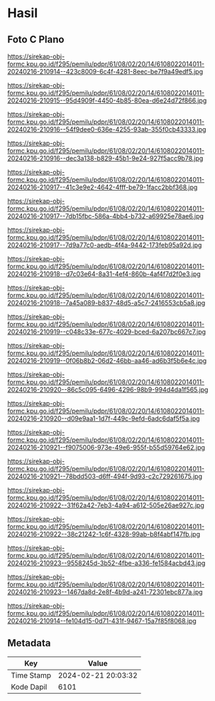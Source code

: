 # Hasil

## Foto C Plano

https://sirekap-obj-formc.kpu.go.id/f295/pemilu/pdpr/61/08/02/20/14/6108022014011-20240216-210914--423c8009-6c4f-4281-8eec-be7f9a49edf5.jpg

https://sirekap-obj-formc.kpu.go.id/f295/pemilu/pdpr/61/08/02/20/14/6108022014011-20240216-210915--95d4909f-4450-4b85-80ea-d6e24d72f866.jpg

https://sirekap-obj-formc.kpu.go.id/f295/pemilu/pdpr/61/08/02/20/14/6108022014011-20240216-210916--54f9dee0-636e-4255-93ab-355f0cb43333.jpg

https://sirekap-obj-formc.kpu.go.id/f295/pemilu/pdpr/61/08/02/20/14/6108022014011-20240216-210916--dec3a138-b829-45b1-9e24-927f5acc9b78.jpg

https://sirekap-obj-formc.kpu.go.id/f295/pemilu/pdpr/61/08/02/20/14/6108022014011-20240216-210917--41c3e9e2-4642-4fff-be79-1facc2bbf368.jpg

https://sirekap-obj-formc.kpu.go.id/f295/pemilu/pdpr/61/08/02/20/14/6108022014011-20240216-210917--7db15fbc-586a-4bb4-b732-a69925e78ae6.jpg

https://sirekap-obj-formc.kpu.go.id/f295/pemilu/pdpr/61/08/02/20/14/6108022014011-20240216-210917--7d9a77c0-aedb-4f4a-9442-173feb95a92d.jpg

https://sirekap-obj-formc.kpu.go.id/f295/pemilu/pdpr/61/08/02/20/14/6108022014011-20240216-210918--d7c03e64-8a31-4ef4-860b-4af4f7d2f0e3.jpg

https://sirekap-obj-formc.kpu.go.id/f295/pemilu/pdpr/61/08/02/20/14/6108022014011-20240216-210918--7a45a089-b837-48d5-a5c7-2416553cb5a8.jpg

https://sirekap-obj-formc.kpu.go.id/f295/pemilu/pdpr/61/08/02/20/14/6108022014011-20240216-210919--c048c33e-677c-4029-bced-6a207bc667c7.jpg

https://sirekap-obj-formc.kpu.go.id/f295/pemilu/pdpr/61/08/02/20/14/6108022014011-20240216-210919--0f06b8b2-06d2-46bb-aa46-ad6b3f5b6e4c.jpg

https://sirekap-obj-formc.kpu.go.id/f295/pemilu/pdpr/61/08/02/20/14/6108022014011-20240216-210920--86c5c095-6496-4296-98b9-994d4da1f565.jpg

https://sirekap-obj-formc.kpu.go.id/f295/pemilu/pdpr/61/08/02/20/14/6108022014011-20240216-210920--d09e9aa1-1d7f-449c-9efd-6adc6daf5f5a.jpg

https://sirekap-obj-formc.kpu.go.id/f295/pemilu/pdpr/61/08/02/20/14/6108022014011-20240216-210921--f9075006-973e-49e6-955f-b55d59764e62.jpg

https://sirekap-obj-formc.kpu.go.id/f295/pemilu/pdpr/61/08/02/20/14/6108022014011-20240216-210921--78bdd503-d6ff-494f-9d93-c2c729261675.jpg

https://sirekap-obj-formc.kpu.go.id/f295/pemilu/pdpr/61/08/02/20/14/6108022014011-20240216-210922--31f62a42-7eb3-4a94-a612-505e26ae927c.jpg

https://sirekap-obj-formc.kpu.go.id/f295/pemilu/pdpr/61/08/02/20/14/6108022014011-20240216-210922--38c21242-1c6f-4328-99ab-b8f4abf147fb.jpg

https://sirekap-obj-formc.kpu.go.id/f295/pemilu/pdpr/61/08/02/20/14/6108022014011-20240216-210923--9558245d-3b52-4fbe-a336-fe1584acbd43.jpg

https://sirekap-obj-formc.kpu.go.id/f295/pemilu/pdpr/61/08/02/20/14/6108022014011-20240216-210923--1467da8d-2e8f-4b9d-a241-72301ebc877a.jpg

https://sirekap-obj-formc.kpu.go.id/f295/pemilu/pdpr/61/08/02/20/14/6108022014011-20240216-210914--fe104d15-0d71-431f-9467-15a7f85f8068.jpg


## Metadata

| Key        | Value               |
| ---------- | ------------------- |
| Time Stamp | 2024-02-21 20:03:32 |
| Kode Dapil | 6101                |



